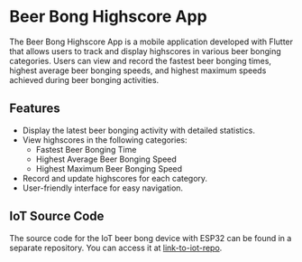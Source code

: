 # Beer Bong Highscore App

The Beer Bong Highscore App is a mobile application developed with Flutter that allows users to track and display highscores in various beer bonging categories. Users can view and record the fastest beer bonging times, highest average beer bonging speeds, and highest maximum speeds achieved during beer bonging activities.

## Features

- Display the latest beer bonging activity with detailed statistics.
- View highscores in the following categories:
  - Fastest Beer Bonging Time
  - Highest Average Beer Bonging Speed
  - Highest Maximum Beer Bonging Speed
- Record and update highscores for each category.
- User-friendly interface for easy navigation.

## IoT Source Code

The source code for the IoT beer bong device with ESP32 can be found in a separate repository. You can access it at [link-to-iot-repo](https://github.com/yourusername/iot-beer-bong).
